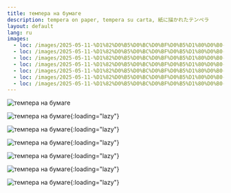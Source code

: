 ```yaml
---
title: темпера на бумаге
description: tempera on paper, tempera su carta, 紙に描かれたテンペラ
layout: default
lang: ru
images:
  - loc: /images/2025-05-11-%D1%82%D0%B5%D0%BC%D0%BF%D0%B5%D1%80%D0%B0-1.webp
  - loc: /images/2025-05-11-%D1%82%D0%B5%D0%BC%D0%BF%D0%B5%D1%80%D0%B0-2.webp
  - loc: /images/2025-05-11-%D1%82%D0%B5%D0%BC%D0%BF%D0%B5%D1%80%D0%B0-3.webp
  - loc: /images/2025-05-11-%D1%82%D0%B5%D0%BC%D0%BF%D0%B5%D1%80%D0%B0-4.webp
  - loc: /images/2025-05-11-%D1%82%D0%B5%D0%BC%D0%BF%D0%B5%D1%80%D0%B0-5.webp
  - loc: /images/2025-05-11-%D1%82%D0%B5%D0%BC%D0%BF%D0%B5%D1%80%D0%B0-6.webp
  - loc: /images/2025-05-11-%D1%82%D0%B5%D0%BC%D0%BF%D0%B5%D1%80%D0%B0-7.webp
---
```


![темпера на бумаге](/images/2025-05-11-%D1%82%D0%B5%D0%BC%D0%BF%D0%B5%D1%80%D0%B0-1.webp)

![темпера на бумаге](/images/2025-05-11-%D1%82%D0%B5%D0%BC%D0%BF%D0%B5%D1%80%D0%B0-2.webp){:loading="lazy"}

![темпера на бумаге](/images/2025-05-11-%D1%82%D0%B5%D0%BC%D0%BF%D0%B5%D1%80%D0%B0-3.webp){:loading="lazy"}

![темпера на бумаге](/images/2025-05-11-%D1%82%D0%B5%D0%BC%D0%BF%D0%B5%D1%80%D0%B0-4.webp){:loading="lazy"}

![темпера на бумаге](/images/2025-05-11-%D1%82%D0%B5%D0%BC%D0%BF%D0%B5%D1%80%D0%B0-5.webp){:loading="lazy"}

![темпера на бумаге](/images/2025-05-11-%D1%82%D0%B5%D0%BC%D0%BF%D0%B5%D1%80%D0%B0-6.webp){:loading="lazy"}

![темпера на бумаге](/images/2025-05-11-%D1%82%D0%B5%D0%BC%D0%BF%D0%B5%D1%80%D0%B0-7.webp){:loading="lazy"}
